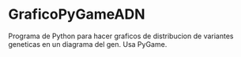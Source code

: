 # GraficoPyGameADN
Programa de Python para hacer graficos de distribucion de variantes geneticas en un diagrama del gen. Usa PyGame.
